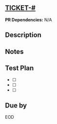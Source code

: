 ## [TICKET-#](https://solidarityco.atlassian.net/browse/TICKET-#)

**PR Dependencies:** N/A

## Description

## Notes

## Test Plan
* [ ]
* [ ]
* [ ]

## Due by
EOD
